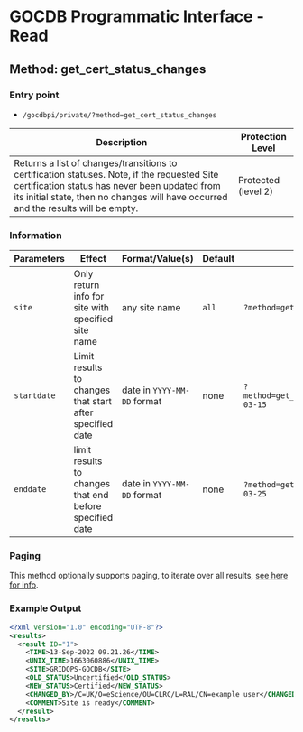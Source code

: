 # GOCDB Programmatic Interface - Read

## Method: get_cert_status_changes

### Entry point

- `/gocdbpi/private/?method=get_cert_status_changes`

| Description | Protection Level |
| - | - |
| Returns a list of changes/transitions to certification statuses. Note, if the requested Site certification status has never been updated from its initial state, then no changes will have occurred and the results will be empty.  | Protected (level 2) |

### Information

| Parameters | Effect | Format/Value(s) | Default | Example |
| - | - | - | - | - |
| `site` | Only return info for site with specified site name | any site name | `all` | `?method=get_cert_status_changes&site=RAL-LCG2` |
| `startdate` | Limit results to changes that start after specified date | date in `YYYY-MM-DD` format | none | `?method=get_cert_status_changes&startdate=2022-03-15`  |
| `enddate` | limit results to changes that end before specified date | date in `YYYY-MM-DD` format | none | `?method=get_cert_status_changes&enddate=2022-03-25`  |

### Paging

This method optionally supports paging, to iterate over all results,
[see here for info](https://wiki.egi.eu/wiki/GOCDB/notifications#Optional_Cursor_Paging_on_Read_API).

### Example Output

```xml
<?xml version="1.0" encoding="UTF-8"?>
<results>
  <result ID="1">
    <TIME>13-Sep-2022 09.21.26</TIME>
    <UNIX_TIME>1663060886</UNIX_TIME>
    <SITE>GRIDOPS-GOCDB</SITE>
    <OLD_STATUS>Uncertified</OLD_STATUS>
    <NEW_STATUS>Certified</NEW_STATUS>
    <CHANGED_BY>/C=UK/O=eScience/OU=CLRC/L=RAL/CN=example user</CHANGED_BY>
    <COMMENT>Site is ready</COMMENT>
  </result>
</results>
```

